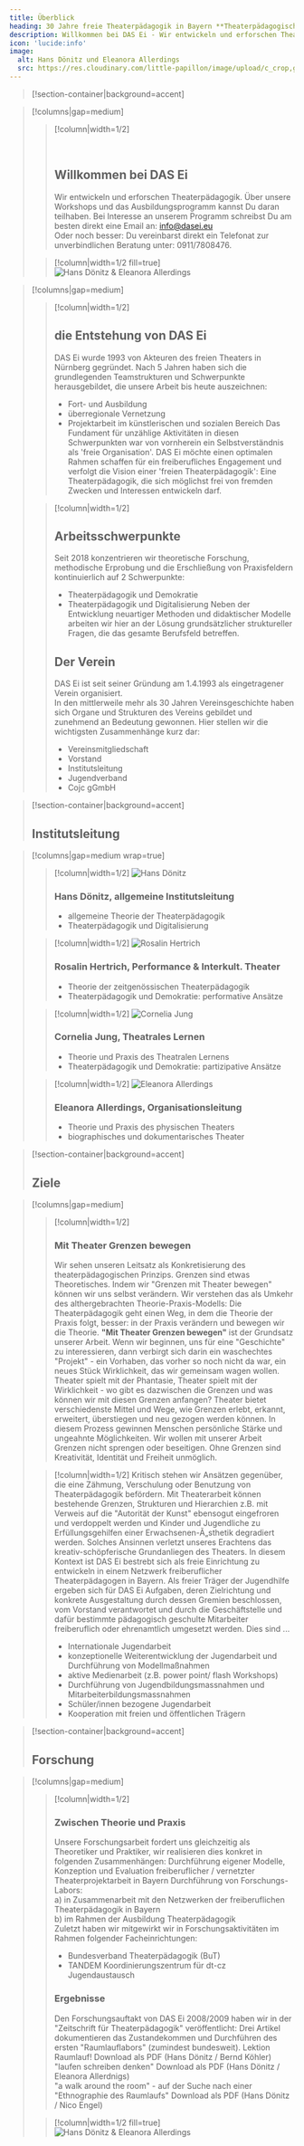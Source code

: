 ```yaml
---
title: Überblick
heading: 30 Jahre freie Theaterpädagogik in Bayern **Theaterpädagogisches Institut**
description: Willkommen bei DAS Ei - Wir entwickeln und erforschen Theaterpädagogik. Über unsere Workshops und das Ausbildungsprogramm kannst Du daran teilhaben.
icon: 'lucide:info'
image:
  alt: Hans Dönitz und Eleanora Allerdings
  src: https://res.cloudinary.com/little-papillon/image/upload/c_crop,g_north_west,h_900,w_1050,x_200,y_30/c_scale,w_710/v1594667214/dasei/mit_theater_grenzen_bewegen_cajbv4.png
---
```


<!-- PUBLISH-FROM-HERE -->


> [!section-container|background=accent] 

> [!columns|gap=medium]
>> [!column|width=1/2]
>> <br>
>>
>> <br>
>> 
>> ## **Willkommen bei DAS Ei**
>> Wir entwickeln und erforschen Theaterpädagogik. Über unsere Workshops und das Ausbildungsprogramm kannst Du daran teilhaben.
>> Bei Interesse an unserem Programm schreibst Du am besten direkt eine Email an: [info@dasei.eu](mailto:info@dasei.eu)  
>> Oder noch besser: Du vereinbarst direkt ein Telefonat zur unverbindlichen Beratung unter: 0911/7808476.
>
>> [!column|width=1/2 fill=true]
>> ![Hans Dönitz & Eleanora Allerdings](https://res.cloudinary.com/little-papillon/image/upload/c_crop,g_north_west,h_900,w_1050,x_200,y_30/c_scale,w_710/v1594667214/dasei/mit_theater_grenzen_bewegen_cajbv4.png)



> [!columns|gap=medium]
>> [!column|width=1/2]
>> ## **die Entstehung von DAS Ei**
>> DAS Ei wurde 1993 von Akteuren des freien Theaters in Nürnberg gegründet. Nach 5 Jahren haben sich die grundlegenden Teamstrukturen und Schwerpunkte herausgebildet, die unsere Arbeit bis heute auszeichnen:
>> - Fort- und Ausbildung
>> - überregionale Vernetzung
>> - Projektarbeit im künstlerischen und sozialen Bereich
>> Das Fundament für unzählige Aktivitäten in diesen Schwerpunkten war von vornherein ein Selbstverständnis als 'freie Organisation'. DAS Ei möchte einen optimalen Rahmen schaffen für ein freiberufliches Engagement und verfolgt die Vision einer 'freien Theaterpädagogik': Eine Theaterpädagogik, die sich möglichst frei von fremden Zwecken und Interessen entwickeln darf.
>
>> [!column|width=1/2]
>> ## **Arbeitsschwerpunkte**
>> Seit 2018 konzentrieren wir theoretische Forschung, methodische Erprobung und die Erschließung von Praxisfeldern kontinuierlich auf 2 Schwerpunkte:
>> - Theaterpädagogik und Demokratie
>> - Theaterpädagogik und Digitalisierung
>> Neben der Entwicklung neuartiger Methoden und didaktischer Modelle arbeiten wir hier an der Lösung grundsätzlicher struktureller Fragen, die das gesamte Berufsfeld betreffen.
>> ## Der Verein
>> DAS Ei ist seit seiner Gründung am 1.4.1993 als eingetragener Verein organisiert.  
>> In den mittlerweile mehr als 30 Jahren Vereinsgeschichte haben sich Organe und Strukturen des Vereins gebildet und zunehmend an Bedeutung gewonnen.
>> Hier stellen wir die wichtigsten Zusammenhänge kurz dar:
>> - Vereinsmitgliedschaft
>> - Vorstand
>> - Institutsleitung
>> - Jugendverband
>> - Cojc gGmbH
>> 
>> 

> [!section-container|background=accent] 
> ## **Institutsleitung**


> [!columns|gap=medium wrap=true]
>> [!column|width=1/2]
>>  ![Hans Dönitz](https://res.cloudinary.com/little-papillon/image/upload/c_crop,h_180,q_80,w_170,x_360,y_100/v1594667214/dasei/mit_theater_grenzen_bewegen_cajbv4.png)
>> ### Hans Dönitz, allgemeine Institutsleitung
>> - allgemeine Theorie der Theaterpädagogik
>> - Theaterpädagogik und Digitalisierung
>
>> [!column|width=1/2]
>>  ![Rosalin Hertrich](https://res.cloudinary.com/little-papillon/image/upload/c_crop,h_1000,q_60,w_1000/c_scale,h_180,w_180/v1620033016/dasei/rosalin_itxpx9.jpg)
>> ### Rosalin Hertrich, Performance & Interkult. Theater
>> - Theorie der zeitgenössischen Theaterpädagogik
>> - Theaterpädagogik und Demokratie: performative Ansätze
>
>> [!column|width=1/2]
>>  ![Cornelia Jung](https://res.cloudinary.com/little-papillon/image/upload/c_crop,g_face,h_700,w_700,x_200,y_100/c_scale,w_180/v1594666968/dasei/connie_kreuz_viixau.jpg)
>> ### Cornelia Jung, Theatrales Lernen
>> - Theorie und Praxis des Theatralen Lernens
>> - Theaterpädagogik und Demokratie: partizipative Ansätze
>
>> [!column|width=1/2]
>>  ![Eleanora Allerdings](https://res.cloudinary.com/little-papillon/image/upload/c_crop,h_180,q_80,w_170,x_560,y_100/v1594667214/dasei/mit_theater_grenzen_bewegen_cajbv4.png)
>> ### Eleanora Allerdings, Organisationsleitung
>> - Theorie und Praxis des physischen Theaters
>> - biographisches und dokumentarisches Theater
>

> [!section-container|background=accent] 
> ## Ziele


> [!columns|gap=medium]
>> [!column|width=1/2]
>> ### **Mit Theater Grenzen bewegen**
>> Wir sehen unseren Leitsatz als Konkretisierung des theaterpädagogischen Prinzips. Grenzen sind etwas Theoretisches. Indem wir "Grenzen mit Theater bewegen" können wir uns selbst verändern. Wir verstehen das als Umkehr des althergebrachten Theorie-Praxis-Modells: Die Theaterpädagogik geht einen Weg, in dem die Theorie der Praxis folgt, besser: in der Praxis verändern und bewegen wir die Theorie.
>> **"Mit Theater Grenzen bewegen"** ist der Grundsatz unserer Arbeit. Wenn wir beginnen, uns für eine "Geschichte" zu interessieren, dann verbirgt sich darin ein waschechtes "Projekt" - ein Vorhaben, das vorher so noch nicht da war, ein neues Stück Wirklichkeit, das wir gemeinsam wagen wollen.
>> Theater spielt mit der Phantasie, Theater spielt mit der Wirklichkeit - wo gibt es dazwischen die Grenzen und was können wir mit diesen Grenzen anfangen? Theater bietet verschiedenste Mittel und Wege, wie Grenzen erlebt, erkannt, erweitert, überstiegen und neu gezogen werden können. In diesem Prozess gewinnen Menschen persönliche Stärke und ungeahnte Möglichkeiten.
>> Wir wollen mit unserer Arbeit Grenzen nicht sprengen oder beseitigen. Ohne Grenzen sind Kreativität, Identität und Freiheit unmöglich.
>
>> [!column|width=1/2]
>> Kritisch stehen wir Ansätzen gegenüber, die eine Zähmung, Verschulung oder Benutzung von Theaterpädagogik befördern. Mit Theaterarbeit können bestehende Grenzen, Strukturen und Hierarchien z.B. mit Verweis auf die "Autorität der Kunst" ebensogut eingefroren und verdoppelt werden und Kinder und Jugendliche zu Erfüllungsgehilfen einer Erwachsenen-Ã„sthetik degradiert werden. Solches Ansinnen verletzt unseres Erachtens das kreativ-schöpferische Grundanliegen des Theaters.
>> In diesem Kontext ist DAS Ei bestrebt sich als freie Einrichtung zu entwickeln in einem Netzwerk freiberuflicher Theaterpädagogen in Bayern.
>> Als freier Träger der Jugendhilfe ergeben sich für DAS Ei Aufgaben, deren Zielrichtung und konkrete Ausgestaltung durch dessen Gremien beschlossen, vom Vorstand verantwortet und durch die Geschäftstelle und dafür bestimmte pädagogisch geschulte Mitarbeiter freiberuflich oder ehrenamtlich umgesetzt werden.
>> Dies sind ...
>> - Internationale Jugendarbeit
>> - konzeptionelle Weiterentwicklung der Jugendarbeit und Durchführung von Modellmaßnahmen
>> - aktive Medienarbeit (z.B. power point/ flash Workshops)
>> - Durchführung von Jugendbildungsmassnahmen und Mitarbeiterbildungsmassnahmen
>> - Schüler/innen bezogene Jugendarbeit
>> - Kooperation mit freien und öffentlichen Trägern
>> 

> [!section-container|background=accent] 
> ## Forschung

> [!columns|gap=medium]
>> [!column|width=1/2]
>> ### **Zwischen Theorie und Praxis**
>> Unsere Forschungsarbeit fordert uns gleichzeitig als Theoretiker und Praktiker, wir realisieren dies konkret in folgenden Zusammenhängen:
>> Durchführung eigener Modelle, Konzeption und Evaluation freiberuflicher / vernetzter Theaterprojektarbeit in Bayern
>> Durchführung von Forschungs-Labors:  
>> a) in Zusammenarbeit mit den Netzwerken der freiberuflichen Theaterpädagogik in Bayern  
>> b) im Rahmen der Ausbildung Theaterpädagogik
>> <br>
>> Zuletzt haben wir mitgewirkt wir in Forschungsaktivitäten im Rahmen folgender Facheinrichtungen:
>> - Bundesverband Theaterpädagogik (BuT)
>> - TANDEM Koordinierungszentrum für dt-cz Jugendaustausch
>> ### **Ergebnisse**
>> Den Forschungsauftakt von DAS Ei 2008/2009 haben wir in der "Zeitschrift für Theaterpädagogik" veröffentlicht: Drei Artikel dokumentieren das Zustandekommen und Durchführen des ersten "Raumlauflabors" (zumindest bundesweit).
>> Lektion Raumlauf! Download als PDF
>> (Hans Dönitz / Bernd Köhler)
>> <br>
>> "laufen schreiben denken" Download als PDF
>> (Hans Dönitz / Eleanora Allerdnigs)
>> <br>
>> "a walk around the room" - auf der Suche nach einer "Ethnographie des Raumlaufs"  Download als PDF
>> (Hans Dönitz / Nico Engel)
>
>> [!column|width=1/2 fill=true]
>> ![Hans Dönitz & Eleanora Allerdings](https://res.cloudinary.com/little-papillon/image/upload/v1729572541/dasei/forschungsansatz_tkmtd7.gif)